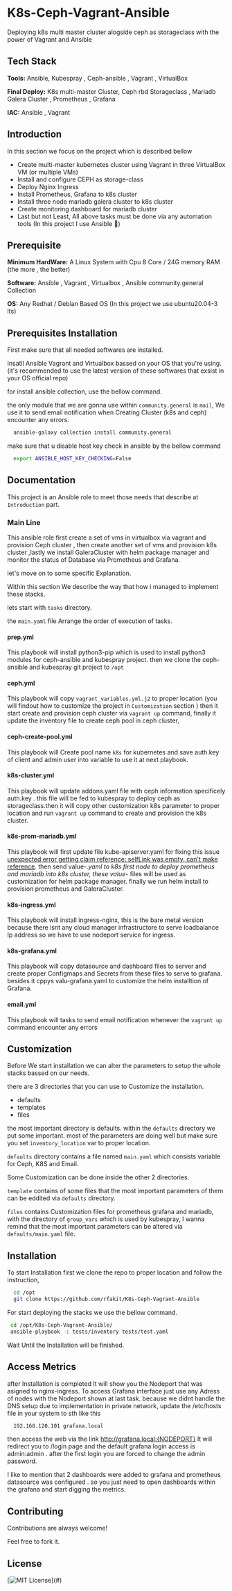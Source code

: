 
# K8s-Ceph-Vagrant-Ansible

Deploying k8s multi master cluster alogside ceph as storageclass with the power of Vagrant and Ansible

## Tech Stack

**Tools:**  Ansible, Kubespray , Ceph-ansible , Vagrant , VirtualBox

**Final Deploy:**  K8s multi-master Cluster, Ceph rbd Storageclass , Mariadb Galera Cluster , Prometheus , Grafana

**IAC:**  Ansible , Vagrant

## Introduction

In this section we focus on the project which is described bellow

- Create multi-master kubernetes cluster using Vagrant in three VirtualBox VM (or multiple VMs)
- Install and configure CEPH as storage-class
- Deploy Nginx Ingress
- Install Prometheus, Grafana to k8s cluster
- Install three node mariadb galera cluster to k8s cluster
- Create monitoring dashboard for mariadb cluster
- Last but not Least, All above tasks must be done via any automation tools (In this project I use Ansible 💪)

## Prerequisite

**Minimum HardWare:**  A Linux System with Cpu 8 Core / 24G memory RAM (the more , the better)

**Software:**  Ansible , Vagrant , Virtualbox , Ansible community.general Collection

**OS:**  Any Redhat / Debian Based OS (In this project we use ubuntu20.04-3 lts)


## Prerequisites Installation

First make sure that all needed softwares are installed.

Insatll Ansible Vagrant and Virtualbox bassed on your OS that you're using. (it's recommended to use the latest version of these softwares that exsist in your OS official repo)

for install ansible collection, use the bellow command.

the only module that we are gonna use within `community.general` is `mail`, We use it to send email notification when Creating Cluster (k8s and ceph) encounter any errors.

```bash
  ansible-galaxy collection install community.general
```

make sure that u disable host key check in ansible by the bellow command

```bash
  export ANSIBLE_HOST_KEY_CHECKING=False

```


## Documentation

This project is an Ansible role to meet those needs that describe at `Introduction` part.

### Main Line
This ansible role first create a set of vms in virtualbox via vagrant and provision Ceph cluster , then
create another set of vms and provision k8s cluster ,lastly we install GaleraCluster with helm package manager and monitor the status of Database via Prometheus and Grafana.

let's move on to some specific Explanation.

Within this section We describe the way that how i managed to implement these stacks.

lets start with `tasks` directory.

the `main.yaml` file Arrange the order of execution of tasks.

#### prep.yml
This playbook will install python3-pip which is used to install python3 modules for ceph-ansible and kubespray project.
then we clone the  ceph-ansible and kubespray git project to `/opt`

#### ceph.yml
This playbook will copy `vagrant_variables.yml.j2` to proper location (you will findout how to customize the project in `Customization` section )
then it start create and provision ceph cluster via `vagrant up` command, finally it update the inventory file to create ceph pool in ceph cluster,

#### ceph-create-pool.yml
This playbook will Create pool name `k8s` for kubernetes and save auth.key of client and admin user into variable to use it at next playbook.

#### k8s-cluster.yml
This playbook will update addons.yaml file with ceph information specificely auth.key . this file will be fed to kubespray to deploy ceph as storageclass.then it will copy other customization k8s parameter to proper location and run `vagrant up` command to create and provision the k8s cluster.

#### k8s-prom-mariadb.yml
This playbook will first update file kube-apiserver.yaml for fixing this issue  [unexpected error getting claim reference: selfLink was empty, can't make reference](https://github.com/kubernetes-sigs/nfs-subdir-external-provisioner/issues/25).
then send value-*.yaml to k8s first node to deploy prometheus and mariadb into k8s cluster, these value-* files will be used as  customization for helm package manager.
finally we run helm install to provision prometheus and GaleraCluster.

#### k8s-ingress.yml
This playbook will install  ingress-nginx, this is the bare metal version because there isnt any cloud manager infrastructore to serve loadbalance Ip address so we have to use nodeport service for ingress.

#### k8s-grafana.yml
This playbook will copy datasource and dashboard files to server and create proper Configmaps and Secrets from these files to serve to grafana.
besides it cppys valu-grafana.yaml to customize the helm installtion of Grafana.

#### email.yml
This playbook will tasks to send email notification whenever the `vagrant up` command encounter any errors
## Customization

Before We start installation we can alter the parameters to setup the whole stacks bassed on our needs.

there are 3 directories that you can use to Customize the installation.
- defaults
- templates
- files

the most important directory is defaults. within the `defaults` directory we put some important.
most of the parameters are doing well but make sure you set `inventory_location` var to proper location.

`defaults` directory contains a file named `main.yaml` which consists variable for Ceph, K8S and Email.

Some Customization can be done inside the other 2 directories.

`template` contains of some files that the most important parameters of them can be eddited via `defaults` directory.

`files` contains Customization files for prometheus grafana and mariadb, with the directory of `group_vars` which is used by kubespray, I wanna remind that the most important parameters can be altered via `defaults/main.yaml` file.

## Installation

To start Installation first we clone the repo to proper location and follow the instruction,
```bash
  cd /opt
  git clone https://github.com/rfakit/K8s-Ceph-Vagrant-Ansible
```
For start deploying the stacks we use the bellow command.
 ```bash
  cd /opt/K8s-Ceph-Vagrant-Ansible/
  ansible-playbook -i tests/inventory tests/test.yaml
```
Wait Until the Installation will be finished.

## Access Metrics

after Installation is completed It will show you the Nodeport that was asigned to nginx-ingress.
To access Grafana interface just use any Adress of nodes with the Nodeport shown at last task.
because we didnt handle the DNS setup due to implementation in private network, update the /etc/hosts file in your system to 
sth like this

 ```bash
   192.168.120.101 grafana.local
```

then access the web via the link http://grafana.local:{NODEPORT}
It will redirect you to /login page and the default grafana login access is admin:admin . 
after the first login you are forced to change the admin password.

I like to mention that 2 dashboards were added to grafana and prometheus datasource was configured . so you just need to open dashboards within the grafana and start digging the metrics.


## Contributing

Contributions are always welcome!

Feel free to fork it.
## License

[![MIT License](https://img.shields.io/apm/l/atomic-design-ui.svg?)](#)

